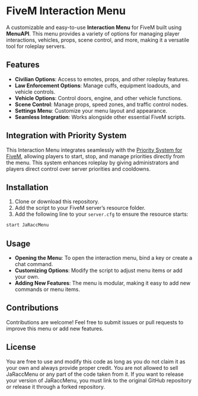 # FiveM Interaction Menu

A customizable and easy-to-use **Interaction Menu** for FiveM built using **MenuAPI**. This menu provides a variety of options for managing player interactions, vehicles, props, scene control, and more, making it a versatile tool for roleplay servers.

## Features
- **Civilian Options**: Access to emotes, props, and other roleplay features.
- **Law Enforcement Options**: Manage cuffs, equipment loadouts, and vehicle controls.
- **Vehicle Options**: Control doors, engine, and other vehicle functions.
- **Scene Control**: Manage props, speed zones, and traffic control nodes.
- **Settings Menu**: Customize your menu layout and appearance.
- **Seamless Integration**: Works alongside other essential FiveM scripts.

## Integration with Priority System
This Interaction Menu integrates seamlessly with the [Priority System for FiveM](https://github.com/jaraccc/FiveM-Priority-System), allowing players to start, stop, and manage priorities directly from the menu. This system enhances roleplay by giving administrators and players direct control over server priorities and cooldowns.

## Installation

1. Clone or download this repository.
2. Add the script to your FiveM server’s resource folder.
3. Add the following line to your `server.cfg` to ensure the resource starts:

```bash
start JaRaccMenu
```

## Usage
- **Opening the Menu**: To open the interaction menu, bind a key or create a chat command.
- **Customizing Options**: Modify the script to adjust menu items or add your own.
- **Adding New Features**: The menu is modular, making it easy to add new commands or menu items.

## Contributions
Contributions are welcome! Feel free to submit issues or pull requests to improve this menu or add new features.

## License
You are free to use and modify this code as long as you do not claim it as your own and always provide proper credit. You are not allowed to sell JaRaccMenu or any part of the code taken from it. If you want to release your version of JaRaccMenu, you must link to the original GitHub repository or release it through a forked repository.
